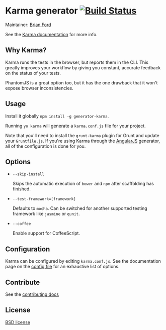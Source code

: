 # Karma generator [![Build Status](https://secure.travis-ci.org/yeoman/generator-karma.png?branch=master)](http://travis-ci.org/yeoman/generator-karma)

Maintainer: [Brian Ford](https://github.com/btford)

See the [Karma documentation](http://karma-runner.github.com/) for more info.


## Why Karma?

Karma runs the tests in the browser, but reports them in the CLI. This greatly improves your workflow by giving you constant, accurate feedback on the status of your tests.

PhantomJS is a great option too, but it has the one drawback that it won't expose browser inconsistencies.


## Usage

Install it globally `npm install -g generator-karma`.

Running `yo karma` will generate a `karma.conf.js` file for your project.

Note that you'll need to install the `grunt-karma` plugin for Grunt and update your `Gruntfile.js`. If you're using Karma through the [AngularJS](https://github.com/yeoman/generator-angular) generator, all of the configuration is done for you.


## Options

* `--skip-install`

  Skips the automatic execution of `bower` and `npm` after scaffolding has finished.

* `--test-framework=[framework]`

  Defaults to `mocha`. Can be switched for another supported testing framework like `jasmine` or `qunit`.

* `--coffee`

  Enable support for CoffeeScript.
  
  
## Configuration

Karma can be configured by editing `karma.conf.js`. See the documentation page on the [config file](http://karma-runner.github.com/0.8/config/configuration-file.html) for an exhaustive list of options.


## Contribute

See the [contributing docs](https://github.com/yeoman/yeoman/blob/master/contributing.md)


## License

[BSD license](http://opensource.org/licenses/bsd-license.php)
